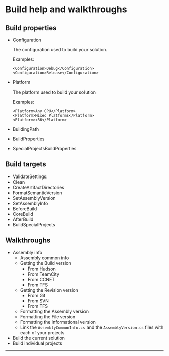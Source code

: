 # Build help and walkthroughs #

## Build properties ##

-	Configuration

	The configuration used to build your solution.

	Examples:

	```
	<Configuration>Debug</Configuration>
	<Configuration>Release</Configuration>
	```

-	Platform

	The platform used to build your solution

	Examples:

	```
	<Platform>Any CPU</Platform>
	<Platform>Mixed Platforms</Platform>
	<Platform>x86</Platform>
	```

- BuildingPath
- BuildProperties
- SpecialProjectsBuildProperties

## Build targets ##

- ValidateSettings:
- Clean
- CreateArtifactDirectories
- FormatSemanticVersion
- SetAssemblyVersion
- SetAssemblyInfo
- BeforeBuild
- CoreBuild
- AfterBuild
- BuildSpecialProjects

## Walkthroughs ##

- Assembly info
	- Assembly common info
	- Getting the Build version
		- From Hudson
		- From TeamCity
		- From CCNET
		- From TFS
	- Getting the Revision version
		- From Git
		- From SVN
		- From TFS
	- Formatting the Assembly version
	- Formatting the File version
	- Formatting the Informational version
	- Link the `AssemblyCommonInfo.cs` and the `AssemblyVersion.cs` files with each of your projects
- Build the current solution
- Build individual projects

----------

